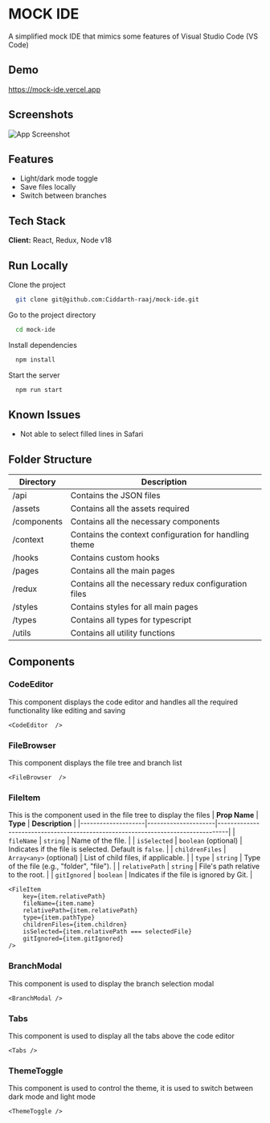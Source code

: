 
# MOCK IDE

A simplified mock IDE that mimics some features of Visual Studio Code (VS Code)



## Demo

https://mock-ide.vercel.app




## Screenshots

![App Screenshot](https://i.ibb.co/q72pJS6/Screenshot-2024-12-02-at-2-17-00-PM.png)


## Features

- Light/dark mode toggle
- Save files locally
- Switch between branches


## Tech Stack

**Client:** React, Redux, Node v18


## Run Locally

Clone the project

```bash
  git clone git@github.com:Ciddarth-raaj/mock-ide.git
```

Go to the project directory

```bash
  cd mock-ide
```

Install dependencies

```bash
  npm install
```

Start the server

```bash
  npm run start
```


## Known Issues

- Not able to select filled lines in Safari
## Folder Structure
| Directory   | Description                                           |
|-------------|-------------------------------------------------------|
| /api        | Contains the JSON files                               |
| /assets     | Contains all the assets required                      |
| /components | Contains all the necessary components                 |
| /context    | Contains the context configuration for handling theme |
| /hooks      | Contains custom hooks                                 |
| /pages      | Contains all the main pages                           |
| /redux      | Contains all the necessary redux configuration files  |
| /styles     | Contains styles for all main pages                    |
| /types      | Contains all types for typescript                     |
| /utils      | Contains all utility functions                        |

## Components

### CodeEditor
This component displays the code editor and handles all the required functionality like editing and saving

    <CodeEditor  />   

### FileBrowser
This component displays the file tree and branch list
   
    <FileBrowser  />

### FileItem
This is the component used in the file tree to display the files
| **Prop Name**     | **Type**            | **Description**                                                                 |
|--------------------|---------------------|---------------------------------------------------------------------------------|
| `fileName`         | `string`           | Name of the file.                                                              |
| `isSelected`       | `boolean` (optional) | Indicates if the file is selected. Default is `false`.                         |
| `childrenFiles`    | `Array<any>` (optional) | List of child files, if applicable.                                            |
| `type`             | `string`           | Type of the file (e.g., "folder", "file").                                     |
| `relativePath`     | `string`           | File's path relative to the root.                                              |
| `gitIgnored`       | `boolean`          | Indicates if the file is ignored by Git.                                       |

    <FileItem
	    key={item.relativePath}
	    fileName={item.name}
	    relativePath={item.relativePath}
	    type={item.pathType}
	    childrenFiles={item.children}
	    isSelected={item.relativePath === selectedFile}
	    gitIgnored={item.gitIgnored}
	/>


### BranchModal
This component is used to display the branch selection modal

    <BranchModal />

### Tabs
This component is used to display all the tabs above the code editor

    <Tabs />

### ThemeToggle
This component is used to control the theme, it is used to switch between dark mode and light mode

    <ThemeToggle />